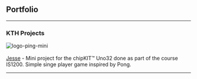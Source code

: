 ## Portfolio

---

### KTH Projects 

![logo-ping-mini](https://user-images.githubusercontent.com/62188976/77233692-741e2880-6ba9-11ea-91bf-5237452a5e52.png)
<br><br>
[Jesse](https://github.com/BDidace/PING) - Mini project for the chipKIT™ Uno32 done as part of the course IS1200. Simple singe player game inspired by Pong. 

---
